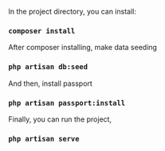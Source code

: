 
In the project directory, you can install:

### `composer install`

After composer installing, make data seeding

### `php artisan db:seed`

And then, install passport

### `php artisan passport:install`


Finally, you can run the project,

### `php artisan serve`


